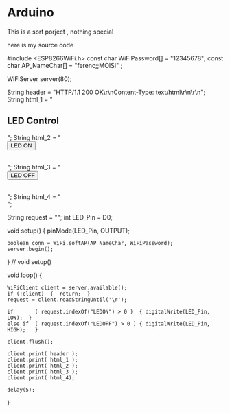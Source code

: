 # Arduino
This is a sort porject , nothing special


here is my source code

#include <ESP8266WiFi.h>
const char WiFiPassword[] = "12345678";
const char AP_NameChar[] = "ferenc;;MOISI" ;
 
WiFiServer server(80);
 
String header = "HTTP/1.1 200 OK\r\nContent-Type: text/html\r\n\r\n";
String html_1 = "<!DOCTYPE html><html><head><title>LED Control</title></head><body><div id='main'><h2>LED Control</h2>";
String html_2 = "<form id='F1' action='LEDON'><input class='button' type='submit' value='LED ON' ></form><br>";
String html_3 = "<form id='F2' action='LEDOFF'><input class='button' type='submit' value='LED OFF' ></form><br>";
String html_4 = "</div></body></html>";
 
String request = "";
int LED_Pin = D0;
 
void setup() 
{
    pinMode(LED_Pin, OUTPUT); 
 
    boolean conn = WiFi.softAP(AP_NameChar, WiFiPassword);
    server.begin();
 
} // void setup()
 
 
void loop() 
{
 
    
    WiFiClient client = server.available();
    if (!client)  {  return;  }
    request = client.readStringUntil('\r');
 
    if       ( request.indexOf("LEDON") > 0 )  { digitalWrite(LED_Pin, LOW);  }
    else if  ( request.indexOf("LEDOFF") > 0 ) { digitalWrite(LED_Pin, HIGH);   }
 
    client.flush();
 
    client.print( header );
    client.print( html_1 );
    client.print( html_2 );
    client.print( html_3 );
    client.print( html_4);
 
    delay(5);

 
}
